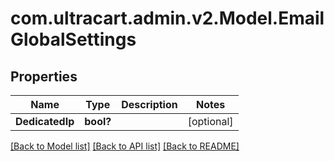 # com.ultracart.admin.v2.Model.EmailGlobalSettings
## Properties

Name | Type | Description | Notes
------------ | ------------- | ------------- | -------------
**DedicatedIp** | **bool?** |  | [optional] 


[[Back to Model list]](../README.md#documentation-for-models) [[Back to API list]](../README.md#documentation-for-api-endpoints) [[Back to README]](../README.md)

